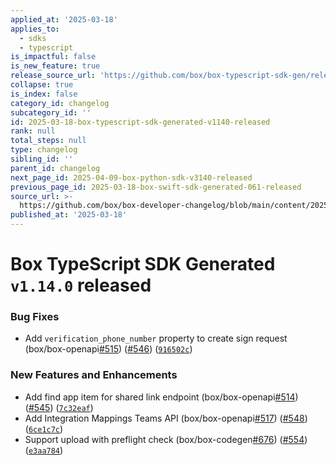```yaml
---
applied_at: '2025-03-18'
applies_to:
  - sdks
  - typescript
is_impactful: false
is_new_feature: true
release_source_url: 'https://github.com/box/box-typescript-sdk-gen/releases/tag/v1.14.0'
collapse: true
is_index: false
category_id: changelog
subcategory_id: ''
id: 2025-03-18-box-typescript-sdk-generated-v1140-released
rank: null
total_steps: null
type: changelog
sibling_id: ''
parent_id: changelog
next_page_id: 2025-04-09-box-python-sdk-v3140-released
previous_page_id: 2025-03-18-box-swift-sdk-generated-061-released
source_url: >-
  https://github.com/box/box-developer-changelog/blob/main/content/2025/03-18-box-typescript-sdk-generated-v1140-released.md
published_at: '2025-03-18'
---
```

# Box TypeScript SDK Generated `v1.14.0` released

### Bug Fixes

* Add `verification_phone_number` property to create sign request (box/box-openapi[#515][1]) ([#546][2]) ([`916502c`][3])

### New Features and Enhancements

* Add find app item for shared link endpoint (box/box-openapi[#514][4]) ([#545][5]) ([`7c32eaf`][6])
* Add Integration Mappings Teams API (box/box-openapi[#517][7]) ([#548][8]) ([`6ce1c7c`][9])
* Support upload with preflight check (box/box-codegen[#676][10]) ([#554][11]) ([`e3aa784`][12])

[1]: https://github.com/box/box-typescript-sdk-gen/issues/515

[2]: https://github.com/box/box-typescript-sdk-gen/issues/546

[3]: https://github.com/box/box-typescript-sdk-gen/commit/916502c47cb4936ab93a40b3f1552c1860173a8e

[4]: https://github.com/box/box-typescript-sdk-gen/issues/514

[5]: https://github.com/box/box-typescript-sdk-gen/issues/545

[6]: https://github.com/box/box-typescript-sdk-gen/commit/7c32eaf2af3ef08299d9dd69e744304b20f4309f

[7]: https://github.com/box/box-typescript-sdk-gen/issues/517

[8]: https://github.com/box/box-typescript-sdk-gen/issues/548

[9]: https://github.com/box/box-typescript-sdk-gen/commit/6ce1c7c78c9bc5d70383065e95f01bc8133fdd52

[10]: https://github.com/box/box-typescript-sdk-gen/issues/676

[11]: https://github.com/box/box-typescript-sdk-gen/issues/554

[12]: https://github.com/box/box-typescript-sdk-gen/commit/e3aa784b73c7b473fdf06c05c7f657a54fc08e4c